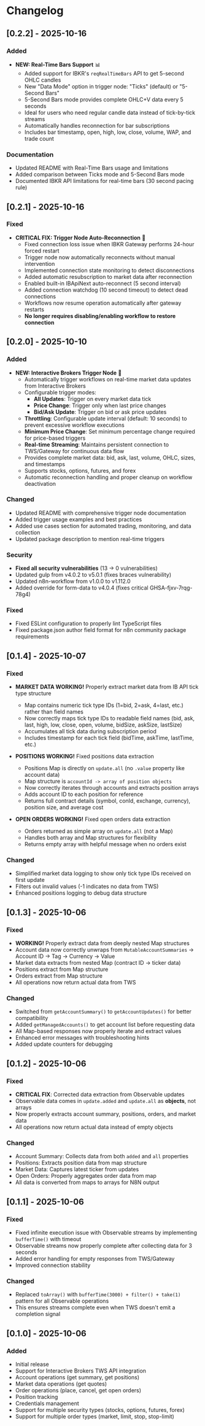 # Changelog

## [0.2.2] - 2025-10-16

### Added
- **NEW: Real-Time Bars Support** 📊
  - Added support for IBKR's `reqRealTimeBars` API to get 5-second OHLC candles
  - New "Data Mode" option in trigger node: "Ticks" (default) or "5-Second Bars"
  - 5-Second Bars mode provides complete OHLC+V data every 5 seconds
  - Ideal for users who need regular candle data instead of tick-by-tick streams
  - Automatically handles reconnection for bar subscriptions
  - Includes bar timestamp, open, high, low, close, volume, WAP, and trade count

### Documentation
- Updated README with Real-Time Bars usage and limitations
- Added comparison between Ticks mode and 5-Second Bars mode
- Documented IBKR API limitations for real-time bars (30 second pacing rule)

## [0.2.1] - 2025-10-16

### Fixed
- **CRITICAL FIX: Trigger Node Auto-Reconnection** 🔧
  - Fixed connection loss issue when IBKR Gateway performs 24-hour forced restart
  - Trigger node now automatically reconnects without manual intervention
  - Implemented connection state monitoring to detect disconnections
  - Added automatic resubscription to market data after reconnection
  - Enabled built-in IBApiNext auto-reconnect (5 second interval)
  - Added connection watchdog (10 second timeout) to detect dead connections
  - Workflows now resume operation automatically after gateway restarts
  - **No longer requires disabling/enabling workflow to restore connection**

## [0.2.0] - 2025-10-10

### Added
- **NEW: Interactive Brokers Trigger Node** 🎉
  - Automatically trigger workflows on real-time market data updates from Interactive Brokers
  - Configurable trigger modes:
    - **All Updates**: Trigger on every market data tick
    - **Price Change**: Trigger only when last price changes
    - **Bid/Ask Update**: Trigger on bid or ask price updates
  - **Throttling**: Configurable update interval (default: 10 seconds) to prevent excessive workflow executions
  - **Minimum Price Change**: Set minimum percentage change required for price-based triggers
  - **Real-time Streaming**: Maintains persistent connection to TWS/Gateway for continuous data flow
  - Provides complete market data: bid, ask, last, volume, OHLC, sizes, and timestamps
  - Supports stocks, options, futures, and forex
  - Automatic reconnection handling and proper cleanup on workflow deactivation

### Changed
- Updated README with comprehensive trigger node documentation
- Added trigger usage examples and best practices
- Added use cases section for automated trading, monitoring, and data collection
- Updated package description to mention real-time triggers

### Security
- **Fixed all security vulnerabilities** (13 → 0 vulnerabilities)
- Updated gulp from v4.0.2 to v5.0.1 (fixes braces vulnerability)
- Updated n8n-workflow from v1.0.0 to v1.112.0
- Added override for form-data to v4.0.4 (fixes critical GHSA-fjxv-7rqg-78g4)

### Fixed
- Fixed ESLint configuration to properly lint TypeScript files
- Fixed package.json author field format for n8n community package requirements

## [0.1.4] - 2025-10-07

### Fixed
- **MARKET DATA WORKING!** Properly extract market data from IB API tick type structure
  - Map contains numeric tick type IDs (1=bid, 2=ask, 4=last, etc.) rather than field names
  - Now correctly maps tick type IDs to readable field names (bid, ask, last, high, low, close, open, volume, bidSize, askSize, lastSize)
  - Accumulates all tick data during subscription period
  - Includes timestamp for each tick field (bidTime, askTime, lastTime, etc.)

- **POSITIONS WORKING!** Fixed positions data extraction
  - Positions Map is directly on `update.all` (no `.value` property like account data)
  - Map structure is `accountId -> array of position objects`
  - Now correctly iterates through accounts and extracts position arrays
  - Adds account ID to each position for reference
  - Returns full contract details (symbol, conId, exchange, currency), position size, and average cost

- **OPEN ORDERS WORKING!** Fixed open orders data extraction
  - Orders returned as simple array on `update.all` (not a Map)
  - Handles both array and Map structures for flexibility
  - Returns empty array with helpful message when no orders exist

### Changed
- Simplified market data logging to show only tick type IDs received on first update
- Filters out invalid values (-1 indicates no data from TWS)
- Enhanced positions logging to debug data structure

## [0.1.3] - 2025-10-06

### Fixed
- **WORKING!** Properly extract data from deeply nested Map structures
- Account data now correctly unwraps from `MutableAccountSummaries` → Account ID → Tag → Currency → Value
- Market data extracts from nested Map (contract ID → ticker data)
- Positions extract from Map structure
- Orders extract from Map structure
- All operations now return actual data from TWS

### Changed
- Switched from `getAccountSummary()` to `getAccountUpdates()` for better compatibility
- Added `getManagedAccounts()` to get account list before requesting data
- All Map-based responses now properly iterate and extract values
- Enhanced error messages with troubleshooting hints
- Added update counters for debugging

## [0.1.2] - 2025-10-06

### Fixed
- **CRITICAL FIX**: Corrected data extraction from Observable updates
- Observable data comes in `update.added` and `update.all` as **objects**, not arrays
- Now properly extracts account summary, positions, orders, and market data
- All operations now return actual data instead of empty objects

### Changed
- Account Summary: Collects data from both `added` and `all` properties
- Positions: Extracts position data from map structure
- Market Data: Captures latest ticker from updates
- Open Orders: Properly aggregates order data from map
- All data is converted from maps to arrays for N8N output

## [0.1.1] - 2025-10-06

### Fixed
- Fixed infinite execution issue with Observable streams by implementing `bufferTime()` with timeout
- Observable streams now properly complete after collecting data for 3 seconds
- Added error handling for empty responses from TWS/Gateway
- Improved connection stability

### Changed
- Replaced `toArray()` with `bufferTime(3000) + filter() + take(1)` pattern for all Observable operations
- This ensures streams complete even when TWS doesn't emit a completion signal

## [0.1.0] - 2025-10-06

### Added
- Initial release
- Support for Interactive Brokers TWS API integration
- Account operations (get summary, get positions)
- Market data operations (get quotes)
- Order operations (place, cancel, get open orders)
- Position tracking
- Credentials management
- Support for multiple security types (stocks, options, futures, forex)
- Support for multiple order types (market, limit, stop, stop-limit)
